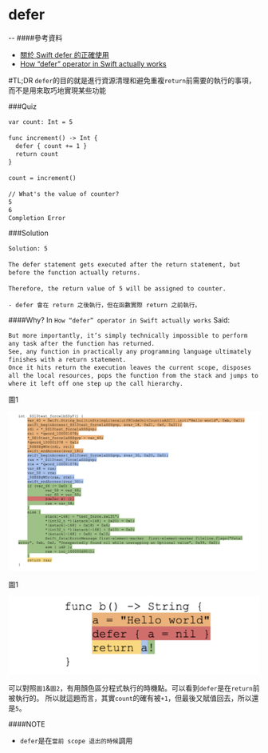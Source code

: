 # defer
--
####參考資料

- [關於 Swift defer 的正確使用](https://onevcat.com/2018/11/defer/)
- [How “defer” operator in Swift actually works](https://medium.com/@sergeysmagleev/how-defer-operator-in-swift-actually-works-30dbacb3477b)

#TL;DR
`defer`的目的就是進行資源清理和避免重複`return`前需要的執行的事項，而不是用來取巧地實現某些功能

###Quiz
```
var count: Int = 5

func increment() -> Int {
  defer { count += 1 }
  return count
}

count = increment()

// What's the value of counter?
5
6
Completion Error

```
###Solution
```
Solution: 5

The defer statement gets executed after the return statement, but before the function actually returns. 

Therefore, the return value of 5 will be assigned to counter.

- defer 會在 return 之後執行，但在函數實際 return 之前執行。

```

####Why?
In `How “defer” operator in Swift actually works` Said:

```
But more importantly, it’s simply technically impossible to perform any task after the function has returned.
See, any function in practically any programming language ultimately finishes with a return statement.
Once it hits return the execution leaves the current scope, disposes all the local resources, pops the function from the stack and jumps to where it left off one step up the call hierarchy.

```
圖1
<p align="center"> 
<img src="images/defer01.png">
</p>

圖1
<p align="center"> 
<img src="images/defer02.png">
</p>

可以對照`圖1`&`圖2`，有用顏色區分程式執行的時機點。可以看到`defer`是在`return`前被執行的。
所以就這題而言，其實`count`的確有被`+1`，但最後又賦值回去，所以還是`5`。

####NOTE
- `defer`是在`當前 scope 退出的時候`調用